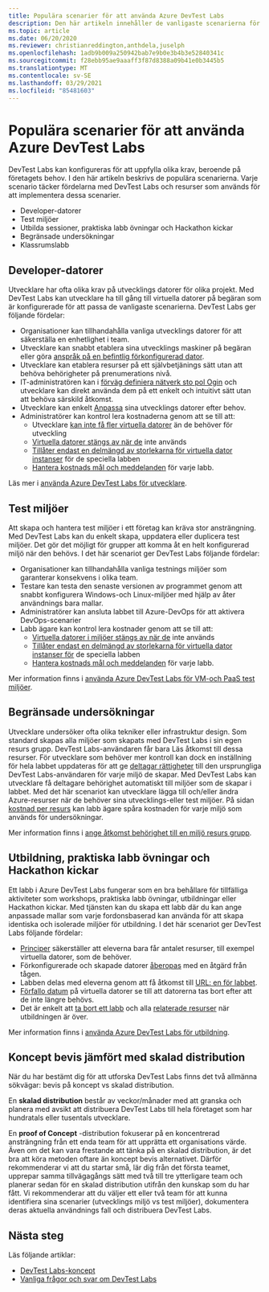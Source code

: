 ```yaml
---
title: Populära scenarier för att använda Azure DevTest Labs
description: Den här artikeln innehåller de vanligaste scenarierna för att använda Azure DevTest Labs och två allmänna sökvägar för att börja använda tjänsten i din organisation.
ms.topic: article
ms.date: 06/20/2020
ms.reviewer: christianreddington,anthdela,juselph
ms.openlocfilehash: 1adb9b009a250942bab7e9b0e3b4b3e52840341c
ms.sourcegitcommit: f28ebb95ae9aaaff3f87d8388a09b41e0b3445b5
ms.translationtype: MT
ms.contentlocale: sv-SE
ms.lasthandoff: 03/29/2021
ms.locfileid: "85481603"
---
```

# <a name="popular-scenarios-for-using-azure-devtest-labs"></a>Populära scenarier för att använda Azure DevTest Labs
DevTest Labs kan konfigureras för att uppfylla olika krav, beroende på företagets behov.  I den här artikeln beskrivs de populära scenarierna. Varje scenario täcker fördelarna med DevTest Labs och resurser som används för att implementera dessa scenarier.  

- Developer-datorer
- Test miljöer
- Utbilda sessioner, praktiska labb övningar och Hackathon kickar
- Begränsade undersökningar
- Klassrumslabb

## <a name="developer-desktops"></a>Developer-datorer
Utvecklare har ofta olika krav på utvecklings datorer för olika projekt. Med DevTest Labs kan utvecklare ha till gång till virtuella datorer på begäran som är konfigurerade för att passa de vanligaste scenarierna. DevTest Labs ger följande fördelar:

- Organisationer kan tillhandahålla vanliga utvecklings datorer för att säkerställa en enhetlighet i team.
- Utvecklare kan snabbt etablera sina utvecklings maskiner på begäran eller göra [anspråk på en befintlig förkonfigurerad dator](devtest-lab-add-claimable-vm.md).
- Utvecklare kan etablera resurser på ett självbetjänings sätt utan att behöva behörigheter på prenumerations nivå.
- IT-administratören kan i [förväg definiera nätverk sto pol Ogin](devtest-lab-configure-vnet.md) och utvecklare kan direkt använda dem på ett enkelt och intuitivt sätt utan att behöva särskild åtkomst.
- Utvecklare kan enkelt [Anpassa](devtest-lab-add-vm.md#add-an-existing-artifact-to-a-vm) sina utvecklings datorer efter behov.
- Administratörer kan kontrol lera kostnaderna genom att se till att:
    - Utvecklare [kan inte få fler virtuella datorer](devtest-lab-set-lab-policy.md#set-virtual-machines-per-user) än de behöver för utveckling
    - [Virtuella datorer stängs av när de](devtest-lab-set-lab-policy.md#set-auto-shutdown) inte används
    - [Tillåter endast en delmängd av storlekarna för virtuella dator instanser](devtest-lab-set-lab-policy.md#set-allowed-virtual-machine-sizes) för de speciella labben
    - [Hantera kostnads mål och meddelanden](devtest-lab-configure-cost-management.md) för varje labb.

Läs mer i [använda Azure DevTest Labs för utvecklare](devtest-lab-developer-lab.md). 

## <a name="test-environments"></a>Test miljöer
Att skapa och hantera test miljöer i ett företag kan kräva stor ansträngning. Med DevTest Labs kan du enkelt skapa, uppdatera eller duplicera test miljöer. Det gör det möjligt för grupper att komma åt en helt konfigurerad miljö när den behövs. I det här scenariot ger DevTest Labs följande fördelar:

- Organisationer kan tillhandahålla vanliga testnings miljöer som garanterar konsekvens i olika team.
- Testare kan testa den senaste versionen av programmet genom att snabbt konfigurera Windows-och Linux-miljöer med hjälp av åter användnings bara mallar.
- Administratörer kan ansluta labbet till Azure-DevOps för att aktivera DevOps-scenarier
- Labb ägare kan kontrol lera kostnader genom att se till att:
    - [Virtuella datorer i miljöer stängs av när de](devtest-lab-set-lab-policy.md#set-auto-shutdown) inte används
    - [Tillåter endast en delmängd av storlekarna för virtuella dator instanser för](devtest-lab-set-lab-policy.md#set-allowed-virtual-machine-sizes) de speciella labben
    - [Hantera kostnads mål och meddelanden](devtest-lab-configure-cost-management.md) för varje labb.

Mer information finns i [använda Azure DevTest Labs för VM-och PaaS test miljöer](devtest-lab-test-env.md).

## <a name="sandboxed-investigations"></a>Begränsade undersökningar
Utvecklare undersöker ofta olika tekniker eller infrastruktur design. Som standard skapas alla miljöer som skapats med DevTest Labs i sin egen resurs grupp. DevTest Labs-användaren får bara Läs åtkomst till dessa resurser. För utvecklare som behöver mer kontroll kan dock en inställning för hela labbet uppdateras för att ge [deltagar rättigheter](https://azure.microsoft.com/updates/azure-devtest-labs-view-and-set-access-rights-to-an-environment-rg/) till den ursprungliga DevTest Labs-användaren för varje miljö de skapar.  Med DevTest Labs kan utvecklare få deltagare behörighet automatiskt till miljöer som de skapar i labbet.  Med det här scenariot kan utvecklare lägga till och/eller ändra Azure-resurser när de behöver sina utvecklings-eller test miljöer. På sidan [kostnad per resurs](devtest-lab-configure-cost-management.md#view-cost-by-resource) kan labb ägare spåra kostnaden för varje miljö som används för undersökningar.

Mer information finns i [ange åtkomst behörighet till en miljö resurs grupp](https://aka.ms/dtl-sandbox).

## <a name="trainings-hands-on-labs-and-hackathons"></a>Utbildning, praktiska labb övningar och Hackathon kickar 
Ett labb i Azure DevTest Labs fungerar som en bra behållare för tillfälliga aktiviteter som workshops, praktiska labb övningar, utbildningar eller Hackathon kickar.  Med tjänsten kan du skapa ett labb där du kan ange anpassade mallar som varje fordonsbaserad kan använda för att skapa identiska och isolerade miljöer för utbildning. I det här scenariot ger DevTest Labs följande fördelar:

- [Principer](devtest-lab-set-lab-policy.md) säkerställer att eleverna bara får antalet resurser, till exempel virtuella datorer, som de behöver.
- Förkonfigurerade och skapade datorer [åberopas](devtest-lab-add-claimable-vm.md) med en åtgärd från tågen.
- Labben delas med eleverna genom att få åtkomst till [URL: en för labbet](devtest-lab-faq.md#how-do-i-share-a-direct-link-to-my-lab).
- [Förfallo datum](devtest-lab-add-vm.md#steps-to-add-a-vm-to-a-lab-in-azure-devtest-labs) på virtuella datorer se till att datorerna tas bort efter att de inte längre behövs.
- Det är enkelt att [ta bort ett labb](devtest-lab-delete-lab-vm.md#delete-a-lab) och alla [relaterade resurser](devtest-lab-faq.md#how-do-i-automate-the-process-of-deleting-all-the-vms-in-my-lab) när utbildningen är över.

Mer information finns i [använda Azure DevTest Labs för utbildning](devtest-lab-training-lab.md).  

## <a name="proof-of-concept-vs-scaled-deployment"></a>Koncept bevis jämfört med skalad distribution
När du har bestämt dig för att utforska DevTest Labs finns det två allmänna sökvägar: bevis på koncept vs skalad distribution.  

En **skalad distribution** består av veckor/månader med att granska och planera med avsikt att distribuera DevTest Labs till hela företaget som har hundratals eller tusentals utvecklare.

En **proof of Concept** -distribution fokuserar på en koncentrerad ansträngning från ett enda team för att upprätta ett organisations värde. Även om det kan vara frestande att tänka på en skalad distribution, är det bra att köra metoden oftare än koncept bevis alternativet. Därför rekommenderar vi att du startar små, lär dig från det första teamet, upprepar samma tillvägagångs sätt med två till tre ytterligare team och planerar sedan för en skalad distribution utifrån den kunskap som du har fått. Vi rekommenderar att du väljer ett eller två team för att kunna identifiera sina scenarier (utvecklings miljö vs test miljöer), dokumentera deras aktuella användnings fall och distribuera DevTest Labs.

## <a name="next-steps"></a>Nästa steg
Läs följande artiklar:

- [DevTest Labs-koncept](devtest-lab-concepts.md)
- [Vanliga frågor och svar om DevTest Labs](devtest-lab-faq.md)

